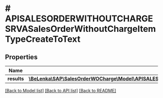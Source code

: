 # # APISALESORDERWITHOUTCHARGESRVASalesOrderWithoutChargeItemTypeCreateToText

## Properties

Name | Type | Description | Notes
------------ | ------------- | ------------- | -------------
**results** | [**\BeLenka\SAP\SalesOrderWOCharge\Model\APISALESORDERWITHOUTCHARGESRVASlsOrdWthoutChrgItmTextTypeCreate[]**](APISALESORDERWITHOUTCHARGESRVASlsOrdWthoutChrgItmTextTypeCreate.md) |  | [optional]

[[Back to Model list]](../../README.md#models) [[Back to API list]](../../README.md#endpoints) [[Back to README]](../../README.md)
